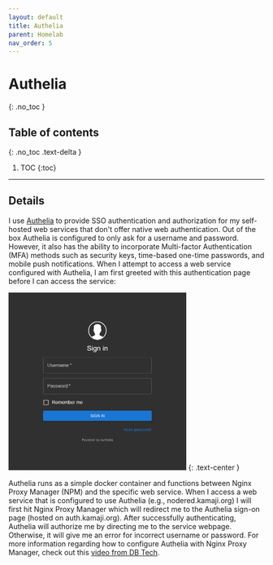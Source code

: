 ```yaml
---
layout: default
title: Authelia
parent: Homelab
nav_order: 5
---
```


# Authelia
{: .no_toc }

## Table of contents
{: .no_toc .text-delta }

1. TOC
{:toc}

---

## Details

I use [Authelia](https://www.authelia.com/) to provide SSO authentication and authorization for my self-hosted web services that don't offer native web authentication. Out of the box Authelia is configured to only ask for a username and password. However, it also has the ability to incorporate Multi-factor Authentication (MFA) methods such as security keys, time-based one-time passwords, and mobile push notifications. When I attempt to access a web service configured with Authelia, I am first greeted with this authentication page before I can access the service:

<img src="/assets/images/authelia_signon.png" width="350" height="349" alt="Authelia Sign-on">
{: .text-center }

Authelia runs as a simple docker container and functions between Nginx Proxy Manager (NPM) and the specific web service. When I access a web service that is configured to use Authelia (e.g., nodered.kamaji.org) I will first hit Nginx Proxy Manager which will redirect me to the Authelia sign-on page (hosted on auth.kamaji.org). After successfully authenticating, Authelia will authorize me by directing me to the service webpage. Otherwise, it will give me an error for incorrect username or password. For more information regarding how to configure Authelia with Nginx Proxy Manager, check out this [video from DB Tech](https://youtu.be/4UKOh3ssQSU).